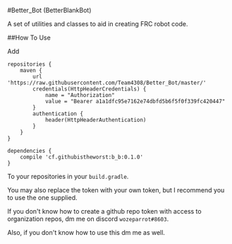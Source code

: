 #Better_Bot (BetterBlankBot)

A set of utilities and classes to aid in creating FRC robot code.

##How To Use

Add

```
repositories {
    maven {
        url 'https://raw.githubusercontent.com/Team4308/Better_Bot/master/'
        credentials(HttpHeaderCredentials) {
            name = "Authorization"
            value = "Bearer a1a1dfc95e7162e74dbfd5b6f5f0f339fc420447"
        }
        authentication {
            header(HttpHeaderAuthentication)
        }
    }
}

dependencies {
    compile 'cf.githubistheworst:b_b:0.1.0'
}
```

To your repositories in your `build.gradle`.

You may also replace the token with your own token, but I recommend you to use the one supplied.

If you don't know how to create a github repo token with access to organization repos, dm me on discord `wozeparrot#8603`.

Also, if you don't know how to use this dm me as well.